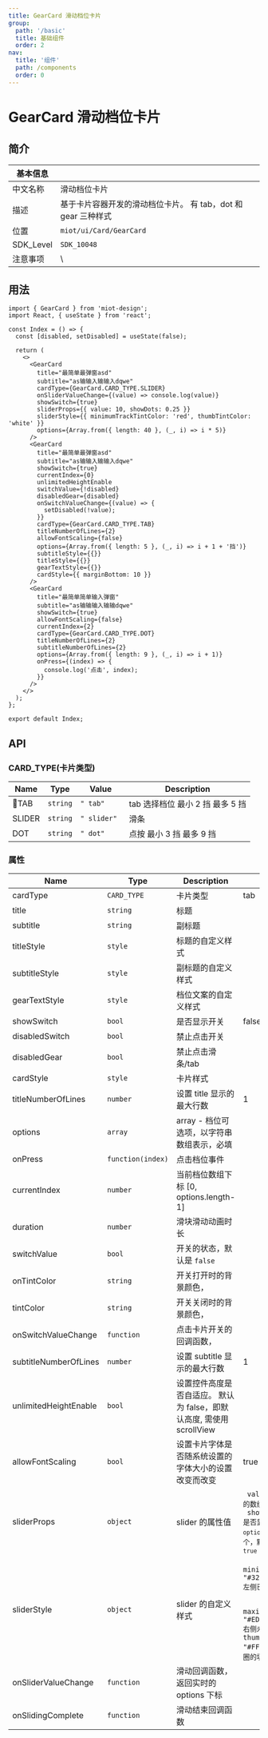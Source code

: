 ```yaml
---
title: GearCard 滑动档位卡片
group:
  path: '/basic'
  title: 基础组件
  order: 2
nav:
  title: '组件'
  path: /components
  order: 0
---
```


# GearCard 滑动档位卡片

## 简介

| 基本信息  |                                                               |
| --------- | ------------------------------------------------------------- |
| 中文名称  | 滑动档位卡片                                                  |
| 描述      | 基于卡片容器开发的滑动档位卡片。 有 tab，dot 和 gear 三种样式 |
| 位置      | `miot/ui/Card/GearCard`                                       |
| SDK_Level | `SDK_10048`                                                   |
| 注意事项  | \                                                             |

## 用法

```tsx
import { GearCard } from 'miot-design';
import React, { useState } from 'react';

const Index = () => {
  const [disabled, setDisabled] = useState(false);

  return (
    <>
      <GearCard
        title="最简单最弹窗asd"
        subtitle="as输输入输输入dqwe"
        cardType={GearCard.CARD_TYPE.SLIDER}
        onSliderValueChange={(value) => console.log(value)}
        showSwitch={true}
        sliderProps={{ value: 10, showDots: 0.25 }}
        sliderStyle={{ minimumTrackTintColor: 'red', thumbTintColor: 'white' }}
        options={Array.from({ length: 40 }, (_, i) => i * 5)}
      />
      <GearCard
        title="最简单最弹窗asd"
        subtitle="as输输入输输入dqwe"
        showSwitch={true}
        currentIndex={0}
        unlimitedHeightEnable
        switchValue={!disabled}
        disabledGear={disabled}
        onSwitchValueChange={(value) => {
          setDisabled(!value);
        }}
        cardType={GearCard.CARD_TYPE.TAB}
        titleNumberOfLines={2}
        allowFontScaling={false}
        options={Array.from({ length: 5 }, (_, i) => i + 1 + '挡')}
        subtitleStyle={{}}
        titleStyle={{}}
        gearTextStyle={{}}
        cardStyle={{ marginBottom: 10 }}
      />
      <GearCard
        title="最简单简单输入弹窗"
        subtitle="as输输输入输输dqwe"
        showSwitch={true}
        allowFontScaling={false}
        currentIndex={2}
        cardType={GearCard.CARD_TYPE.DOT}
        titleNumberOfLines={2}
        subtitleNumberOfLines={2}
        options={Array.from({ length: 9 }, (_, i) => i + 1)}
        onPress={(index) => {
          console.log('点击', index);
        }}
      />
    </>
  );
};

export default Index;
```

## API

### CARD_TYPE(卡片类型)

| Name   | Type                | Value                             | Description                      |
| ------ | ------------------- | --------------------------------- | -------------------------------- |
| TAB    | <code>string</code> | <code>&quot; tab&quot; </code>    | tab 选择档位 最小 2 挡 最多 5 挡 |
| SLIDER | <code>string</code> | <code>&quot; slider&quot; </code> | 滑条                             |
| DOT    | <code>string</code> | <code>&quot; dot&quot; </code>    | 点按 最小 3 挡 最多 9 挡         |

### 属性

| Name                  | Type                         | Description                                                          | Value                                                                                                                                                                                           |
| --------------------- | ---------------------------- | -------------------------------------------------------------------- | ----------------------------------------------------------------------------------------------------------------------------------------------------------------------------------------------- |
| cardType              | <code>CARD_TYPE</code>       | 卡片类型                                                             | tab                                                                                                                                                                                             |
| title                 | <code>string</code>          | 标题                                                                 |
| subtitle              | <code>string</code>          | 副标题                                                               |
| titleStyle            | <code>style</code>           | 标题的自定义样式                                                     |
| subtitleStyle         | <code>style</code>           | 副标题的自定义样式                                                   |
| gearTextStyle         | <code>style</code>           | 档位文案的自定义样式                                                 |
| showSwitch            | <code>bool</code>            | 是否显示开关                                                         | false                                                                                                                                                                                           |
| disabledSwitch        | <code>bool</code>            | 禁止点击开关                                                         |
| disabledGear          | <code>bool</code>            | 禁止点击滑条/tab                                                     |
| cardStyle             | <code>style</code>           | 卡片样式                                                             |
| titleNumberOfLines    | <code>number</code>          | 设置 title 显示的最大行数                                            | 1                                                                                                                                                                                               |
| options               | <code>array<string>          | array<number></code> - 档位可选项，以字符串数组表示，必填            |
| onPress               | <code>function(index)</code> | 点击档位事件                                                         |
| currentIndex          | <code>number</code>          | 当前档位数组下标 [0, options.length-1]                               |
| duration              | <code>number</code>          | 滑块滑动动画时长                                                     |
| switchValue           | <code>bool</code>            | 开关的状态，默认是 `false`                                           |
| onTintColor           | <code>string</code>          | 开关打开时的背景颜色，                                               |
| tintColor             | <code>string</code>          | 开关关闭时的背景颜色，                                               |
| onSwitchValueChange   | <code>function</code>        | 点击卡片开关的回调函数，                                             |
| subtitleNumberOfLines | <code>number</code>          | 设置 subtitle 显示的最大行数                                         | 1                                                                                                                                                                                               |
| unlimitedHeightEnable | <code>bool</code>            | 设置控件高度是否自适应。 默认为 false，即默认高度, 需使用 scrollView |
| allowFontScaling      | <code>bool</code>            | 设置卡片字体是否随系统设置的字体大小的设置改变而改变                 | true                                                                                                                                                                                            |
| sliderProps           | <code>object</code>          | slider 的属性值                                                      | <code> value:50 // 被选择档位的数组下标, <br/> showEndText:true // 是否显示两端的文字，即 `options` 的第一个和最后一个，默认 `true` </code>                                                     |
| sliderStyle           | <code>object</code>          | slider 的自定义样式                                                  | <code> minimumTrackTintColor: "#32BAC0", // slider 左侧已填充颜色, <br/> maximumTrackTintColor: "#EDEEEF", // slider 右侧未填充颜色, thumbTintColor: "#FFFFFF", // 可移动圆圈的填充颜色 </code> |
| onSliderValueChange   | <code>function</code>        | 滑动回调函数，返回实时的 options 下标                                |
| onSlidingComplete     | <code>function</code>        | 滑动结束回调函数                                                     |
